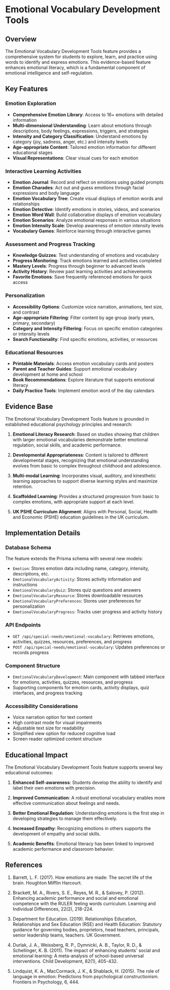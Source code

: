 # Emotional Vocabulary Development Tools

## Overview

The Emotional Vocabulary Development Tools feature provides a comprehensive system for students to explore, learn, and practice using words to identify and express emotions. This evidence-based feature enhances emotional literacy, which is a fundamental component of emotional intelligence and self-regulation.

## Key Features

### Emotion Exploration
- **Comprehensive Emotion Library**: Access to 16+ emotions with detailed information
- **Multi-dimensional Understanding**: Learn about emotions through descriptions, body feelings, expressions, triggers, and strategies
- **Intensity and Category Classification**: Understand emotions by category (joy, sadness, anger, etc.) and intensity levels
- **Age-appropriate Content**: Tailored emotion information for different educational stages
- **Visual Representations**: Clear visual cues for each emotion

### Interactive Learning Activities
- **Emotion Journal**: Record and reflect on emotions using guided prompts
- **Emotion Charades**: Act out and guess emotions through facial expressions and body language
- **Emotion Vocabulary Tree**: Create visual displays of emotion words and relationships
- **Emotion Detective**: Identify emotions in stories, videos, and scenarios
- **Emotion Word Wall**: Build collaborative displays of emotion vocabulary
- **Emotion Scenarios**: Analyze emotional responses in various situations
- **Emotion Intensity Scale**: Develop awareness of emotion intensity levels
- **Vocabulary Games**: Reinforce learning through interactive games

### Assessment and Progress Tracking
- **Knowledge Quizzes**: Test understanding of emotions and vocabulary
- **Progress Monitoring**: Track emotions learned and activities completed
- **Mastery Levels**: Progress through beginner to advanced levels
- **Activity History**: Review past learning activities and achievements
- **Favorite Emotions**: Save frequently referenced emotions for quick access

### Personalization
- **Accessibility Options**: Customize voice narration, animations, text size, and contrast
- **Age-appropriate Filtering**: Filter content by age group (early years, primary, secondary)
- **Category and Intensity Filtering**: Focus on specific emotion categories or intensity levels
- **Search Functionality**: Find specific emotions, activities, or resources

### Educational Resources
- **Printable Materials**: Access emotion vocabulary cards and posters
- **Parent and Teacher Guides**: Support emotional vocabulary development at home and school
- **Book Recommendations**: Explore literature that supports emotional literacy
- **Daily Practice Tools**: Implement emotion word of the day calendars

## Evidence Base

The Emotional Vocabulary Development Tools feature is grounded in established educational psychology principles and research:

1. **Emotional Literacy Research**: Based on studies showing that children with larger emotional vocabularies demonstrate better emotional regulation, social skills, and academic performance.

2. **Developmental Appropriateness**: Content is tailored to different developmental stages, recognizing that emotional understanding evolves from basic to complex throughout childhood and adolescence.

3. **Multi-modal Learning**: Incorporates visual, auditory, and kinesthetic learning approaches to support diverse learning styles and maximize retention.

4. **Scaffolded Learning**: Provides a structured progression from basic to complex emotions, with appropriate support at each level.

5. **UK PSHE Curriculum Alignment**: Aligns with Personal, Social, Health and Economic (PSHE) education guidelines in the UK curriculum.

## Implementation Details

### Database Schema
The feature extends the Prisma schema with several new models:
- `Emotion`: Stores emotion data including name, category, intensity, descriptions, etc.
- `EmotionalVocabularyActivity`: Stores activity information and instructions
- `EmotionalVocabularyQuiz`: Stores quiz questions and answers
- `EmotionalVocabularyResource`: Stores downloadable resources
- `EmotionalVocabularyPreferences`: Stores user preferences for personalization
- `EmotionalVocabularyProgress`: Tracks user progress and activity history

### API Endpoints
- `GET /api/special-needs/emotional-vocabulary`: Retrieves emotions, activities, quizzes, resources, preferences, and progress
- `POST /api/special-needs/emotional-vocabulary`: Updates preferences or records progress

### Component Structure
- `EmotionalVocabularyDevelopment`: Main component with tabbed interface for emotions, activities, quizzes, resources, and progress
- Supporting components for emotion cards, activity displays, quiz interfaces, and progress tracking

### Accessibility Considerations
- Voice narration option for text content
- High contrast mode for visual impairments
- Adjustable text size for readability
- Simplified view option for reduced cognitive load
- Screen reader optimized content structure

## Educational Impact

The Emotional Vocabulary Development Tools feature supports several key educational outcomes:

1. **Enhanced Self-awareness**: Students develop the ability to identify and label their own emotions with precision.

2. **Improved Communication**: A robust emotional vocabulary enables more effective communication about feelings and needs.

3. **Better Emotional Regulation**: Understanding emotions is the first step in developing strategies to manage them effectively.

4. **Increased Empathy**: Recognizing emotions in others supports the development of empathy and social skills.

5. **Academic Benefits**: Emotional literacy has been linked to improved academic performance and classroom behavior.

## References

1. Barrett, L. F. (2017). How emotions are made: The secret life of the brain. Houghton Mifflin Harcourt.

2. Brackett, M. A., Rivers, S. E., Reyes, M. R., & Salovey, P. (2012). Enhancing academic performance and social and emotional competence with the RULER feeling words curriculum. Learning and Individual Differences, 22(2), 218-224.

3. Department for Education. (2019). Relationships Education, Relationships and Sex Education (RSE) and Health Education: Statutory guidance for governing bodies, proprietors, head teachers, principals, senior leadership teams, teachers. UK Government.

4. Durlak, J. A., Weissberg, R. P., Dymnicki, A. B., Taylor, R. D., & Schellinger, K. B. (2011). The impact of enhancing students' social and emotional learning: A meta-analysis of school-based universal interventions. Child Development, 82(1), 405-432.

5. Lindquist, K. A., MacCormack, J. K., & Shablack, H. (2015). The role of language in emotion: Predictions from psychological constructionism. Frontiers in Psychology, 6, 444.
